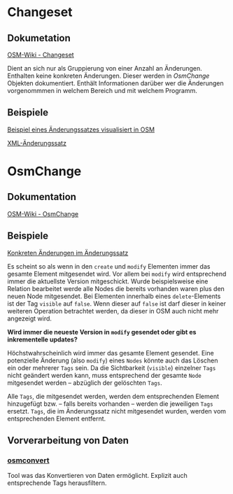 # Changeset

## Dokumetation

[OSM-Wiki - Changeset](https://wiki.openstreetmap.org/wiki/Changeset)

Dient an sich nur als Gruppierung von einer Anzahl an Änderungen. Enthalten keine konkreten Änderungen. Dieser werden in _OsmChange_ Objekten dokumentiert. Enthält Informationen darüber wer die Änderungen vorgenommmen in welchem Bereich und mit welchem Programm.

## Beispiele

[Beispiel eines Änderungssatzes visualisiert in OSM](https://www.openstreetmap.org/changeset/97929008)

[XML-Änderungssatz](https://www.openstreetmap.org/api/0.6/changeset/97929008)

# OsmChange

## Dokumentation

[OSM-Wiki - OsmChange](https://wiki.openstreetmap.org/wiki/OsmChange)

## Beispiele

[Konkreten Änderungen im Änderungssatz](https://www.openstreetmap.org/api/0.6/changeset/97929008/download)

Es scheint so als wenn in den `create` und `modify` Elementen immer das gesamte Element mitgesendet wird. Vor allem bei `modify` wird entsprechend immer die aktuellste Version mitgeschickt. Wurde beispielsweise eine Relation bearbeitet werde alle Nodes die bereits vorhanden waren plus den neuen Node mitgesendet.
Bei Elementen innerhalb eines `delete`-Elements ist der Tag `visible` auf `false`. Wenn dieser auf `false` ist darf dieser in keiner weiteren Operation betrachtet werden, da dieser in OSM auch nicht mehr angezeigt wird.

**Wird immer die neueste Version in `modify` gesendet oder gibt es inkrementelle updates?**

Höchstwahrscheinlich wird immer das gesamte Element gesendet. Eine potenzielle Änderung (also `modify`) eines `Nodes` könnte auch das Löschen ein oder mehrerer `Tags` sein. Da die Sichtbarkeit (`visible`) einzelner `Tags` nicht geändert werden kann, muss entsprechend der gesamte `Node` mitgesendet werden – abzüglich der gelöschten `Tags`.

Alle `Tags`, die mitgesendet werden, werden dem entsprechenden Element hinzugefügt bzw. – falls bereits vorhanden – werden die jeweiligen `Tags` ersetzt. `Tags`, die im Änderungssatz nicht mitgesendet wurden, werden vom entsprechenden Element entfernt.

## Vorverarbeitung von Daten

### [osmconvert](https://wiki.openstreetmap.org/wiki/Osmconvert)

Tool was das Konvertieren von Daten ermöglicht. Explizit auch entsprechende Tags herausfiltern.
